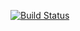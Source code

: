 [![Build Status](https://travis-ci.com/maciejzelasko/FunctionalExtensions.svg?branch=develop)](https://travis-ci.org/maciejzelasko/FunctionalExtensions)
